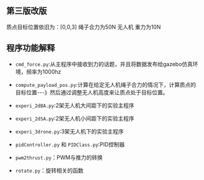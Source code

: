 
## 第三版改版

质点目标位置依旧为：[0,0,3]
绳子合力为50N
无人机 重力为10N

## 程序功能解释
- `cmd_force.py`:从主程序中接收到力的话题，并且将数据发布给gazebo仿真环境，频率为1000hz
- `compute_payload_pos.py`:计算在给定无人机绳子合力的情况下，计算质点的目标位置---》然后通过调整无人机高度来让质点处于目标位置。
- `experi_2dBA.py`:2架无人机大间距下的实验主程序
- `experi_2dSA.py`:2架无人机小间距下的实验主程序
- `experi_3drone.py`:3架无人机下的实验主程序

- `pidController.py` 和 `PIDClass.py`:PID控制器
- `pwm2thrust.py`：PWM与推力的转换
- `rotate.py`：旋转相关的函数



